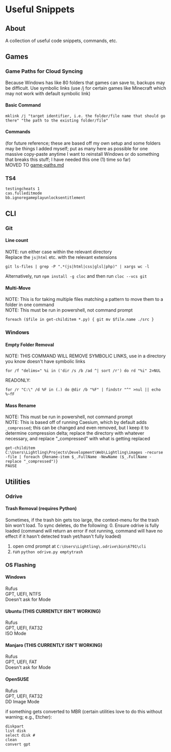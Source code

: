 # Useful Snippets
## About
A collection of useful code snippets, commands, etc.

## Games
### Game Paths for Cloud Syncing
Because Windows has like 80 folders that games can save to, backups may be difficult. Use symbolic links (use /j for certain games like Minecraft which may not work with default symbolic link)
#### Basic Command
`mklink /j "target identifier, i.e. the folder/file name that should go there" "the path to the existing folder/file"`
#### Commands
(for future reference; these are based off my own setup and some folders may be things I added myself; put as many here as possible for one massive copy-paste anytime I want to reinstall Windows or do something that breaks this stuff; I have needed this one (1) time so far)  
MOVED TO [game-paths.md](game-paths.md)


### TS4
```
testingcheats 1
cas.fulleditmode
bb.ignoregameplayunlocksentitlement
```

## CLI
### Git
#### Line count
NOTE: run either case within the relevant directory  
Replace the `js|html` etc. with the relevant extensions
```
git ls-files | grep -P ".*(js|html|css|glsl|php)" | xargs wc -l
```
Alternatively, run `npm install -g cloc` and then run `cloc --vcs git`
#### Multi-Move
NOTE: This is for taking multiple files matching a pattern to move them to a folder in one command  
NOTE: This must be run in powershell, not command prompt  
```
foreach ($file in get-childitem *.py) { git mv $file.name ./src }
```
### Windows
#### Empty Folder Removal
NOTE: THIS COMMAND WILL REMOVE SYMBOLIC LINKS, use in a directory you know doesn't have symbolic links
```
for /f "delims=" %i in ('dir /s /b /ad ^| sort /r') do rd "%i" 2>NUL
```
READONLY:  
```
for /r "C:\" /d %F in (.) do @dir /b "%F" | findstr "^" >nul || echo %~fF
```

#### Mass Rename
NOTE: This must be run in powershell, not command prompt  
NOTE: This is based off of running Caesium, which by default adds `_compressed`; this can be changed and even removed, but I keep it to determine compression delta; replace the directory with whatever necessary, and replace "_compressed" with what is getting replaced
```
get-childitem C:\Users\Lightling\Projects\Development\Web\Lightling\images -recurse -file | foreach {Rename-item $_.FullName -NewName ($_.FullName -replace "_compressed")}
PAUSE
```

## Utilities
### Odrive
#### Trash Removal (requires Python)
Sometimes, if the trash bin gets too large, the context-menu for the trash bin won't load. To sync deletes, do the following:
0. Ensure odrive is fully loaded (command will return an error if not running, command will have no effect if it hasn't detected trash yet/hasn't fully loaded)
1. open cmd prompt at `C:\Users\Lightling\.odrive\bin\6791\cli`
2. run `python odrive.py emptytrash`

### OS Flashing
#### Windows
Rufus  
GPT, UEFI, NTFS  
Doesn't ask for Mode  

#### Ubuntu (THIS CURRENTLY ISN'T WORKING)  
Rufus  
GPT, UEFI, FAT32  
ISO Mode  

#### Manjaro (THIS CURRENTLY ISN'T WORKING)
Rufus  
GPT, UEFI, FAT  
Doesn't ask for Mode  

#### OpenSUSE
Rufus  
GPT, UEFI, FAT32  
DD Image Mode  

if something gets converted to MBR (certain utilities love to do this without warning; e.g., Etcher):
```
diskpart
list disk
select disk #
clean
convert gpt
```
